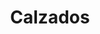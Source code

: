 ---
title: "Calzados"
url: /ciudad-autonoma-de-buenos-aires/calzados-avenida-eva-peron/
shop: Schuhe
---